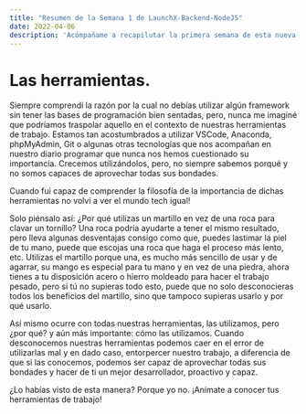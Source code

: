 ```yaml
---
title: "Resumen de la Semana 1 de LaunchX-Backend-NodeJS"
date: 2022-04-06
description: 'Acómpañame a recapilutar la primera semana de esta nueva misión.'
---
```

Las herramientas.
====

Siempre comprendí la razón por la cual no debías utilizar algún framework sin tener las bases de programación bien sentadas, pero, 
nunca me imaginé que podríamos traspolar aquello en el contexto de nuestras herramientas de trabajo.
Estamos tan acostumbrados a utilizar VSCode, Anaconda, phpMyAdmin, Git o algunas otras tecnologías que nos acompañan en nuestro diario programar
que nunca nos hemos cuestionado su importancia. 
Crecemos utilizándolos, pero, no siempre sabemos porqué y no somos capaces de aprovechar todas sus bondades. 

Cuando fui capaz de comprender la filosofía de la importancia de dichas herramientas no volví a ver el mundo tech igual!

Solo piénsalo así:
¿Por qué utilizas un martillo en vez de una roca para clavar un tornillo?
Una roca podría ayudarte a tener el mismo resultado, pero lleva algunas desventajas consigo como que, puedes lastimar la piel de tu mano, puede 
que escojas una roca que haga el proceso más lento, etc.
Utilizas el martillo porque una, es mucho más sencillo de usar y de agarrar, su mango es especial para tu mano y en vez de una piedra, ahora
tienes a tu disposición acero o hierro moldeado para hacer el trabajo pesado, pero si tú no supieras todo esto, puede que no solo desconocieras
todos los beneficios del martillo, sino que tampoco supieras usarlo y por qué usarlo.

Así mismo ocurre con todas nuestras herramientas, las utilizamos, pero ¿por qué? y aún más importante: cómo las utilizamos.
Cuando desconocemos nuestras herramientas podemos caer en el error de utilizarlas mal y en dado caso, entorpercer nuestro trabajo, a diferencia
de que si las conocemos, podemos ser capaz de aprovechar todas sus bondades y hacer de ti un mejor desarrollador, proactivo y capaz.


¿Lo habías visto de esta manera?
Porque yo no. 
¡Anímate a conocer tus herramientas de trabajo!

